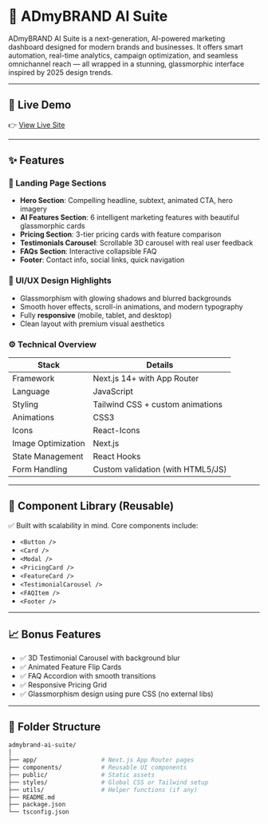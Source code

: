 # 🚀 ADmyBRAND AI Suite

ADmyBRAND AI Suite is a next-generation, AI-powered marketing dashboard designed for modern brands and businesses. It offers smart automation, real-time analytics, campaign optimization, and seamless omnichannel reach — all wrapped in a stunning, glassmorphic interface inspired by 2025 design trends.



---

## 🌟 Live Demo

👉 [View Live Site](https://admybrand-9ss8.vercel.app/) <!-- Replace with your actual deployment link -->

---

## ✨ Features

### 📌 Landing Page Sections
- **Hero Section**: Compelling headline, subtext, animated CTA, hero imagery
- **AI Features Section**: 6 intelligent marketing features with beautiful glassmorphic cards
- **Pricing Section**: 3-tier pricing cards with feature comparison
- **Testimonials Carousel**: Scrollable 3D carousel with real user feedback
- **FAQs Section**: Interactive collapsible FAQ
- **Footer**: Contact info, social links, quick navigation

### 🎨 UI/UX Design Highlights
- Glassmorphism with glowing shadows and blurred backgrounds
- Smooth hover effects, scroll-in animations, and modern typography
- Fully **responsive** (mobile, tablet, and desktop)
- Clean layout with premium visual aesthetics

### ⚙️ Technical Overview

| Stack                  | Details                                |
|-----------------------|----------------------------------------|
| Framework             | Next.js 14+ with App Router            |
| Language              | JavaScript                             |
| Styling               | Tailwind CSS + custom animations       |
| Animations            | CSS3                                   |
| Icons                 | React-Icons                            |
| Image Optimization    | Next.js                                |
| State Management      | React Hooks                            |
| Form Handling         | Custom validation (with HTML5/JS)      |

---

## 🧱 Component Library (Reusable)

✅ Built with scalability in mind. Core components include:

- `<Button />`
- `<Card />`
- `<Modal />`
- `<PricingCard />`
- `<FeatureCard />`
- `<TestimonialCarousel />`
- `<FAQItem />`
- `<Footer />`

---

## 📈 Bonus Features

- ✅ 3D Testimonial Carousel with background blur
- ✅ Animated Feature Flip Cards
- ✅ FAQ Accordion with smooth transitions
- ✅ Responsive Pricing Grid
- ✅ Glassmorphism design using pure CSS (no external libs)


---

## 📁 Folder Structure

```bash
admybrand-ai-suite/
│
├── app/                  # Next.js App Router pages
├── components/           # Reusable UI components
├── public/               # Static assets
├── styles/               # Global CSS or Tailwind setup
├── utils/                # Helper functions (if any)
├── README.md
├── package.json
└── tsconfig.json
